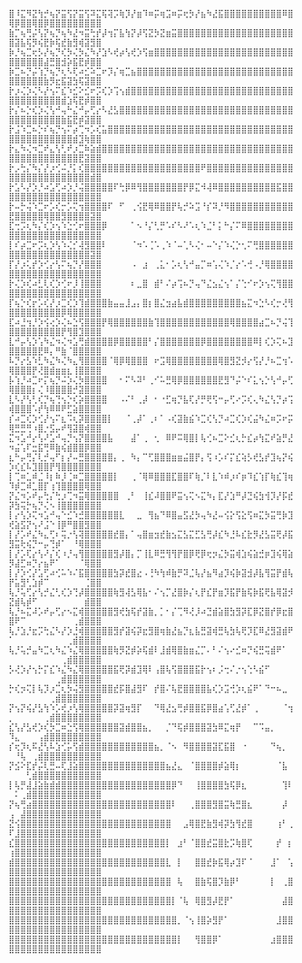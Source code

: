 ⣿⠸⣍⠻⣝⢳⡚⢦⡝⣭⢫⡝⣭⢫⠽⣍⢯⢽⡩⢷⡹⡜⣶⠹⠶⡭⢶⣩⠶⡭⢖⡳⡜⣦⠳⣜⣯⣿⣿⣿⣿⣿⣿⣿⣿⣿⣿⠿⣿⢿⡿⣿⣿⢿⣿⡿⣿⣿⣿⣿⣿⣿⣿⣿⣿
⣷⡉⢦⢛⡬⢣⡝⢦⡙⢦⠳⣜⠲⣭⢓⡞⡼⢲⡍⣧⢳⡝⡼⢫⣝⡳⣝⣶⣭⣿⣿⣿⣿⣿⣿⣿⣿⣿⣿⣿⣿⣿⣿⣿⣿⣿⣿⣿⣿⣿⣽⣧⢯⡻⢮⣟⡷⢯⣞⣷⣻⢾⣽⣻⣿
⡷⡘⢦⣉⢖⡣⡜⢦⡙⢎⡳⢌⡳⣌⠳⡜⣱⠣⢞⡴⢣⢞⡱⢫⣶⣿⣿⣿⣿⣿⣿⣿⣿⣿⣿⣿⣿⣿⣿⣿⣿⣿⣿⣿⣿⣿⣿⣿⣿⣿⣿⣿⣿⣿⣿⣼⣛⣿⣺⡵⣯⣟⡾⣿⣿
⡷⣉⠦⡙⡬⢱⡙⢦⡙⢆⠣⢏⠴⣊⠵⣉⠖⡹⡌⢶⣉⣦⣿⣿⣿⣿⣿⣿⣿⣿⣿⣿⣿⣿⣿⣿⣿⣿⣿⣿⣿⣿⣿⣿⣿⣿⣿⣿⣿⣿⣿⣿⣿⣿⣿⣷⡻⣖⣯⣽⣳⢯⣽⣿⣿
⡗⡰⢌⡱⢌⠣⡜⢢⠍⣎⠱⣊⠕⣊⠖⡩⢎⡱⢩⢢⣾⣿⣿⣿⣿⣿⣿⣿⣿⣿⣿⣿⣿⣿⣿⣿⣿⣿⣿⣿⣿⣿⣿⣿⣿⣿⣿⣿⣿⣿⣿⣿⣿⣿⣿⣿⣿⣿⣾⣱⢯⣟⡾⣿⣿
⡗⡌⠦⡑⢎⡱⢌⢣⠚⢤⠓⣌⠚⡤⢋⡔⠣⣜⣣⣿⣿⣿⣿⣿⣿⣿⣿⣿⣿⣿⣿⣿⣿⣿⣿⣿⣿⣿⣿⣿⣿⣿⣿⣿⣿⣿⣿⣿⣿⣿⣿⣿⣿⣿⣿⣿⣿⣿⣷⣯⣟⡾⣽⣿⣿
⡗⣨⠱⣉⠦⡑⠎⢦⡙⢢⠍⡴⢉⠲⡡⢎⣥⣿⣿⣿⣿⣿⣿⣿⣿⣿⣿⣿⣿⣿⣿⣿⣿⣿⣿⣿⣿⣿⣿⣿⣿⣿⣿⣿⣿⣿⣿⣿⣿⣿⣿⣿⣿⣿⣿⣿⣿⣿⣿⣿⣾⣹⢷⣿⣿
⡗⣄⠳⢌⠲⣉⠞⣄⢣⢃⠞⡰⣉⠷⣵⣾⣿⣿⣿⣿⣿⣿⣿⣿⣿⣿⣿⣿⣿⣿⣿⣿⣿⣿⣿⣿⣿⣿⣿⣿⣿⣿⣿⣿⣿⣿⣿⣿⣿⣿⣿⣿⣿⣿⣿⣿⣿⣿⣿⣿⣿⣟⣽⣿⣿
⡗⡠⢓⡌⠳⡌⡜⡰⢊⠬⡘⡅⢎⣿⣿⣿⣿⣿⣿⣿⣿⣿⣿⣿⣿⣿⣿⣿⣿⣿⣿⣿⣿⠟⣿⣿⣿⣿⣿⣿⣿⣿⣿⣿⣿⣿⣿⣿⣿⣿⣿⣿⣿⣿⣿⣿⣿⣿⣿⣿⣿⣿⣿⣾⣿
⡗⣡⠣⡜⡱⡘⠴⣡⢋⠴⡱⡘⢬⣿⣿⣿⣿⣿⠏⢓⡿⠿⢻⣿⣿⣿⣿⣿⣿⣿⡟⡿⣍⠺⢼⠿⣿⣿⣿⣿⣿⣿⣿⣿⣿⣿⣯⣿⣿⣿⣿⣿⣿⣿⣿⣿⣿⣿⣿⣿⣿⣿⣿⣿⣿
⡗⠤⡓⢬⠱⣉⠖⡡⢎⡒⡡⢍⢲⣿⣿⣿⣿⠏⠀⠋⠀⢀⢪⣟⢿⠿⣿⣿⡟⢧⡚⠵⣩⠘⡎⠽⡘⠻⣿⣿⣿⣿⣿⣿⣿⣿⣿⣿⣿⣟⣿⣿⣿⣿⣿⢿⣿⣿⣻⣿⣿⣿⣿⣽⣿
⣏⢒⡩⢆⠳⡌⢎⡱⢢⠱⣑⢊⠖⣿⣿⣿⡿⠀⠀⠀⠀⠁⠢⠘⡌⢃⡛⠡⠎⠣⠜⠡⢆⠱⣈⠃⡅⠓⡌⠍⠿⣿⣿⣿⣿⣿⣿⣿⣿⣿⣿⣿⣿⣿⣿⣿⣿⣿⣿⣿⣿⣿⣿⣿⣿
⡇⠎⡴⣉⠖⡩⢆⡱⢣⠱⢌⡊⢼⣻⣿⣿⠇⠀⠀⠀⠀⠈⠲⠡⢈⠡⢀⠱⠈⠤⢁⠣⢌⠂⠤⠑⡌⠱⢌⡑⢂⠍⢛⣿⣿⣿⣿⣿⣿⣿⣿⣿⣿⣿⣿⣿⣿⣿⣿⣿⣿⣿⣿⣽⣿
⡏⡜⡰⢅⡞⡱⢊⡔⢣⠍⢦⡙⡜⣿⣿⣿⠀⠀⠀⠀⠀⠠⠀⣰⠀⢀⣅⠂⡡⢆⢣⠚⣤⡉⠶⢡⢌⠱⡈⡔⠡⢚⠠⡘⢿⣿⣿⣿⣿⣿⣿⣿⣿⣿⣿⣿⣿⣿⣿⣿⣿⣿⣿⣿⣿
⡗⢌⡱⢎⠴⣃⢇⢎⡱⢊⠖⡸⢸⣿⣿⣿⠀⠀⠀⠀⠀⠆⣀⣿⠀⣾⠃⠌⡴⢩⠦⡙⢤⠙⣌⣢⣌⢢⠁⡌⢑⠊⠖⡱⢢⢍⢻⣿⣿⣿⣿⣿⣿⣿⣿⣿⣿⣿⣿⣿⣿⣿⣿⣿⣿
⡏⢦⡑⢎⡖⡡⢎⡜⡰⣉⢎⡱⢹⣾⣿⣿⣿⣷⣤⣤⣸⣠⡄⣿⡆⣿⣌⣲⣴⣧⣾⣿⣿⣿⣿⣿⣿⣿⣿⣿⣦⣍⠲⣑⠣⢎⡒⢜⢻⣿⣿⣿⣿⣿⣿⣿⣿⣿⡿⢿⣿⣿⣿⣿⣿
⣏⠴⣘⢲⡘⡱⢪⢔⡱⢌⠦⣑⢫⣿⣿⣿⡟⢿⣿⣿⣿⣿⣿⣿⣷⢹⣿⣿⣿⣿⣿⣿⣿⣿⣿⣿⣿⣿⢿⣿⣿⣿⣿⣴⣉⠦⡙⢬⢹⣿⣿⣿⣿⣿⣿⣿⣿⣿⡟⢻⣿⣹⣿⣿⣿
⣇⠚⡤⢣⡱⢡⠳⣌⠲⢌⠲⣡⢛⣾⣿⣿⣿⣿⡿⣿⣿⣿⣿⣿⠃⡌⣿⣿⣿⣿⣿⣿⣿⡿⣿⣿⣿⣿⣿⣿⣿⣿⠿⡇⢎⡱⢍⠦⣹⣿⣿⣿⣿⣿⣟⠿⡄⠛⣷⠈⣿⣿⣿⣿⣿
⠧⡙⡔⣣⠱⣃⠳⣌⠳⢌⠳⣄⢻⣿⣿⣿⣿⠈⢿⡿⢿⣿⣿⣿⠀⠖⣩⢿⣿⣿⣿⣿⣿⣿⣿⣿⢿⣿⣻⣝⡺⡔⢫⡜⡘⠦⣉⢲⠡⢿⣿⣿⣿⡟⢜⣿⣾⣶⣶⣆⢸⣿⣿⣿⣿
⡧⢱⡘⠴⣉⠖⡍⢦⡙⠬⡱⢌⡳⣿⣿⣿⣿⠀⠀⠂⠍⠣⠽⠃⢀⠊⠥⣛⢿⡿⣿⣿⣿⣿⣿⣿⣟⣻⠙⡬⠑⠎⣅⢢⡑⢣⠚⡤⢋⢿⣿⣿⣿⡆⢌⠸⣿⣿⣿⣿⡚⣽⣿⣿⣿
⣇⠣⡜⢣⢃⢎⡙⢦⢙⢢⡑⢎⡵⣿⣿⣿⣿⠀⠀⠠⠌⠃⢀⡼⠀⠂⠐⣋⢶⡙⣧⢏⡜⡛⢟⢫⠒⡤⢋⠔⡩⢎⢄⠳⣌⢣⡙⡴⢩⢾⣿⣿⣿⠡⡞⢳⠿⠿⠟⣋⣵⣿⣿⣿⣿
⡎⠴⣉⢎⡱⢊⡜⢢⠍⣆⠩⢆⡽⣿⣿⣿⣿⡇⠀⠀⠈⢀⡼⠁⢀⠆⠁⠠⢎⣽⣷⣮⠱⣉⢎⢣⡙⠴⣉⢎⡱⢎⣬⠳⣌⠶⡩⠖⡭⢿⣛⣛⢛⠰⣿⡐⣫⡤⠞⢻⣽⣿⢾⣿⣿
⣍⠲⣡⠚⡔⢣⠜⣡⠚⢤⡙⢢⡝⣿⣿⣿⣿⣧⠀⠀⠀⣼⠁⢀⠀⢂⠀⠿⠟⠭⢿⣿⡇⢧⢊⠦⣉⠕⣊⢆⡓⣎⡴⢳⣍⠞⣵⡛⣜⠲⣬⢡⠏⣒⣯⢛⠿⣷⢮⣾⣿⣿⡿⣿⣿
⣆⠓⡤⢛⡌⢇⡚⢤⠋⡆⡜⠤⣛⣿⣿⣿⣿⣿⡄⢀⠀⠳⡄⠉⢋⣿⣿⣿⣶⣶⣬⣿⡟⡄⢫⠰⡡⠎⡍⣎⢵⡣⢞⣣⡞⣹⢦⡝⢮⡱⢎⣎⠧⣹⣿⣿⡟⢻⣿⣿⣿⣿⣿⣿⣿
⡇⢉⠶⣁⠾⣈⠸⡆⠷⡸⢈⠶⣉⣿⣿⣿⣿⣿⡇⠀⠀⢀⠈⢿⠿⣿⣿⣿⣏⣿⣿⠏⢷⡈⠇⣇⠱⠾⡰⠎⡶⠹⣎⢱⡏⢷⣎⢹⢶⠹⡾⣉⠾⣁⣿⡏⢰⢹⣿⣿⣿⣿⢿⣿⣿
⡝⣌⠲⡡⠞⡤⢓⡌⢓⡰⢉⠲⣭⢿⣿⣿⣿⣿⣿⠀⢀⠃⠀⢸⣎⠼⣿⣿⠟⣭⢢⢍⠢⣍⠳⡄⣏⡜⣱⠛⡼⣙⢮⣳⢺⡹⡜⡯⣞⡽⣳⢭⡓⢦⡙⢌⠢⢸⣿⣿⣿⣿⣿⣿⣿
⡇⡔⢣⡱⢍⠲⣡⠚⢤⠑⣊⠱⣚⣿⣿⣿⣿⣿⣿⣇⠀⠀⣀⠀⢻⣦⠙⠿⣿⣤⣫⣜⡳⢤⠳⣜⠤⢪⡕⢫⣕⢫⠶⣍⡳⣭⢛⡷⣹⢞⣵⣫⡝⢢⠜⣨⠑⢸⡿⠛⣿⣿⣻⣿⣿
⡇⡜⡡⠞⣌⠳⣄⢋⠆⢭⡐⢣⢽⣿⣿⣿⣿⣿⣞⣿⡄⠁⢤⣿⣶⣲⣞⣷⣢⣍⣣⣍⣋⣣⢛⡼⣎⠳⣘⠧⣎⣗⡻⣜⣣⣭⢟⡼⣯⣻⣭⢗⢮⡙⠒⡤⢙⡾⠁⠀⠘⢿⣿⣿⣿
⡇⡜⡡⢏⡔⢣⠜⡌⢎⠰⡘⢤⢻⣿⣿⣿⣿⣿⣻⡼⣿⡄⡉⢸⣇⠿⣛⢻⢻⡟⣿⡿⢟⡿⢖⡲⣌⡳⣭⢾⣱⢮⣵⣚⡶⣹⢮⢿⣵⡻⣼⣋⠶⡙⡔⣦⠟⠁⠀⠀⠀⠈⢿⣿⣿
⡇⡜⡱⢊⡜⣡⢋⠴⢊⠥⠱⠌⣯⣿⣿⣿⣿⣿⣳⡽⣞⣿⣔⠠⢘⠳⢳⠾⣷⡛⠽⣈⢧⡜⣦⠻⣴⡹⢮⡷⣽⣺⡼⣧⢻⣭⡟⣾⢧⡟⣥⣻⢃⣱⡾⠉⠀⠀⠀⠀⠀⠀⢈⣿⣿
⢧⡘⢥⢋⡔⢣⡚⣌⢃⢎⡱⢙⡼⣿⣿⣿⣿⣿⢷⣻⢼⣣⢿⣧⠂⠌⢢⡉⣜⣿⡷⡌⢆⡟⣎⡟⣶⡹⣯⡟⣷⢯⡷⣯⢟⣧⢿⣽⡺⣝⣾⢧⡾⠋⠀⠀⠀⠀⠀⠀⠀⠀⣾⣿⣿
⢧⡘⠦⣍⠼⡡⠞⡤⢋⡔⠢⣍⢾⣿⣿⣿⣿⣿⣻⢞⣳⢯⡞⣽⣷⡀⡁⠂⡌⢉⠻⢜⡸⠴⣙⣾⣵⣿⣳⣻⡽⣏⡿⣝⣿⡞⡿⣖⣿⣿⠟⠉⠀⠀⠀⠀⠀⠀⠀⠀⢀⣾⣿⣿⣿
⢧⡘⣱⡘⣖⡩⢓⣌⠣⡜⡱⣘⢾⣿⣿⣿⣿⣿⣻⡞⣽⢮⡽⣖⣻⣿⢶⣷⣜⣦⡙⣆⣧⣛⣽⢾⣛⢧⣳⢧⢟⡹⣏⠿⣜⣻⣽⣾⠟⠁⠀⠀⠀⠀⠀⠀⠀⠀⠀⢀⣾⣿⣿⣿⣿
⢧⡘⢥⡚⣤⠳⣉⢆⠳⣌⠱⣌⢿⣿⣿⣿⣿⣿⢷⡻⣝⡾⡵⢯⣾⠇⣸⣾⢿⣿⣷⣶⣌⡉⠄⠃⠌⢢⠔⣊⠶⡙⢮⣛⢭⣾⠟⠁⠀⠀⠀⠀⠀⠀⠀⠀⠀⠀⢀⣾⣿⣿⣿⣿⣿
⡣⢜⡱⡜⢢⡓⡍⣎⠱⣌⠳⣌⢿⣿⣿⣿⣿⣿⣯⢟⡽⣾⣹⢿⠇⢠⣿⢧⢫⣿⣿⣿⣯⡗⢢⠆⡨⢒⠌⡐⢢⢑⠣⣮⠋⠀⠀⠀⠀⠀⠀⠀⠀⠀⠀⠀⠀⢀⣾⣿⣿⣿⣿⣿⣿
⡓⢎⡲⢍⡇⢧⡹⡰⣉⢆⡳⢬⣻⣿⣿⣿⣿⣿⣞⡯⣿⣼⣻⠏⠀⡞⣿⠌⢧⣟⣿⣿⣿⣿⣧⢎⡱⣩⢚⡱⢆⣮⠟⠁⠙⠒⠦⣀⠀⠀⠀⠀⠀⠀⠀⠀⢀⣾⣿⣿⣿⣿⣿⣿⣿
⡝⢢⡝⢮⡜⣣⢳⠱⡡⢞⡰⢣⢿⣿⣿⣿⣿⣿⡽⣽⢶⣻⡏⠀⠀⠙⢿⣜⣢⢛⡾⣿⣿⣯⡿⣿⣴⢡⢋⣜⡾⠁⢀⠀⠀⠀⠀⠈⢲⡀⠀⠀⠀⠀⠀⢀⣾⣿⣿⣿⣿⣿⣿⣿⣿
⣎⢣⡜⣣⢞⡱⢎⡳⣉⠶⣑⢫⢿⣿⣿⣿⣿⣿⣿⣽⣾⣿⣿⣦⡀⠀⠀⡈⠙⢯⡾⣿⣿⣿⣽⣳⠿⣍⢶⡟⠀⠀⠉⠩⣤⡀⠀⠀⠀⠹⣄⠀⠀⠀⢠⣾⣿⣿⣿⣿⣿⣿⣿⣿⣿
⡎⢖⡹⢆⠯⣜⢣⠧⣱⢊⡥⢫⣾⣿⣿⣿⣿⣿⣿⣿⣿⣿⣿⣿⣿⣦⡀⠈⠢⠀⠻⣿⣿⣿⣿⣽⣏⣯⣿⠀⠐⠀⠀⠀⠀⠙⢦⡀⠀⠀⠘⢧⠀⢀⣾⣿⣿⣿⣿⣿⣿⣿⣿⣿⣿
⡝⣪⠕⣏⡞⡬⢇⣛⠤⢏⣸⣵⣿⣿⣿⣿⣿⣿⣿⣿⣿⣿⣿⣿⣿⣿⣿⣦⣜⣄⠀⠈⣿⣿⣿⣿⡾⣵⢿⡆⠀⠀⠀⠀⠀⠀⠈⣧⠀⠀⠀⠀⢃⣾⣿⣿⣿⣿⣿⣿⣿⣿⣿⣿⣿
⡇⢧⡛⣼⣸⣵⣷⣾⣾⣿⣿⣿⣿⣿⣿⣿⣿⣿⣿⣿⣿⣿⣿⣿⣿⣿⣿⣿⡿⠙⠀⠀⢸⣿⣿⣿⣿⣳⢯⡿⣆⠀⠀⠀⠀⠀⠀⢹⠇⠀⠅⢀⣾⣿⣿⣿⣿⣿⣿⣿⣿⣿⣿⣿⣿
⡝⢦⢛⣴⣿⣿⣿⣿⣿⣿⣿⣿⣿⣿⣿⣿⣿⣿⣿⣿⣿⣿⣿⣿⣿⣿⣿⣿⠇⠀⠀⢀⣿⣿⣿⣻⣿⣭⢷⣛⣿⣆⠀⠀⠀⠀⠀⡼⠀⢠⠀⣼⣿⣿⣿⣿⣿⣿⣿⣿⣿⣿⣿⣿⣿
⣝⢪⣿⣿⣿⣿⣿⣿⣿⣿⣿⣿⣿⣿⣿⣿⣿⣿⣿⣿⣿⣿⣿⣿⣿⣿⣿⣿⠀⠀⣠⢿⣿⣟⣷⣻⢾⡽⣳⢻⣞⣿⠀⠀⠀⠀⢰⠃⢀⠏⣸⣿⣿⣿⣿⣿⣿⣿⣿⣿⣿⣿⣿⣿⣿
⣎⣿⣿⣿⣿⣿⣿⣿⣿⣿⣿⣿⣿⣿⣿⣿⣿⣿⣿⣿⣿⣿⣿⣿⣿⣿⣿⡇⠀⣰⠃⠈⣿⣿⣞⣭⣿⣗⡩⢷⣿⢏⠀⠀⠀⠀⡞⠀⡆⢰⣿⣿⣿⣿⣿⣿⣿⣿⣿⣿⣿⣿⣿⣿⣿
⣾⣿⣿⣿⣿⣿⣿⣿⣿⣿⣿⣿⣿⣿⣿⣿⣿⣿⣿⣿⣿⣿⣿⣿⣿⣿⣿⣇⠀⡇⠀⠀⣿⣿⣞⡷⣯⢿⡴⣹⠏⠈⠀⠀⠀⣸⠁⠀⢡⣿⣿⣿⣿⣿⣿⣿⣿⣿⣿⣿⣿⣿⣿⣿⣿
⣿⣿⣿⣿⣿⣿⣿⣿⣿⣿⣿⣿⣿⣿⣿⣿⣿⣿⣿⣿⣿⣿⣿⣿⣿⣿⣿⣿⠀⢧⠀⠀⣿⣷⢯⣿⡹⣷⡿⠃⠀⠀⠀⠀⠀⡇⠀⢀⣿⣿⣿⣿⣿⣿⣿⣿⣿⣿⣿⣿⣿⣿⣿⣿⣿
⣿⣿⣿⣿⣿⣿⣿⣿⣿⣿⣿⣿⣿⣿⣿⣿⣿⣿⣿⣿⣿⣿⣿⣿⣿⣿⣿⣿⡇⠈⢧⠀⢿⣿⣻⡼⣟⡟⠁⠀⠀⠀⠀⠀⠀⠀⠀⣼⣿⣿⣿⣿⣿⣿⣿⣿⣿⣿⣿⣿⣿⣿⣿⣿⣿
⣿⣿⣿⣿⣿⣿⣿⣿⣿⣿⣿⣿⣿⣿⣿⣿⣿⣿⣿⣿⣿⣿⣿⣿⣿⣿⣿⣿⣿⡀⠈⢢⢸⣿⡵⣻⡟⠁⠀⠀⠀⠀⠀⠀⠀⠀⣸⣿⣿⣿⣿⣿⣿⣿⣿⣿⣿⣿⣿⣿⣿⣿⣿⣿⣿
⣿⣿⣿⣿⣿⣿⣿⣿⣿⣿⣿⣿⣿⣿⣿⣿⣿⣿⣿⣿⣿⣿⣿⣿⣿⣿⣿⣿⣿⡇⠀⠀⢻⣿⣿⡿⠁⠀⠀⠀⠀⠀⠀⠀⠀⣰⣿⣿⣿⣿⣿⣿⣿⣿⣿⣿⣿⣿⣿⣿⣿⣿⣿⣿⣿
